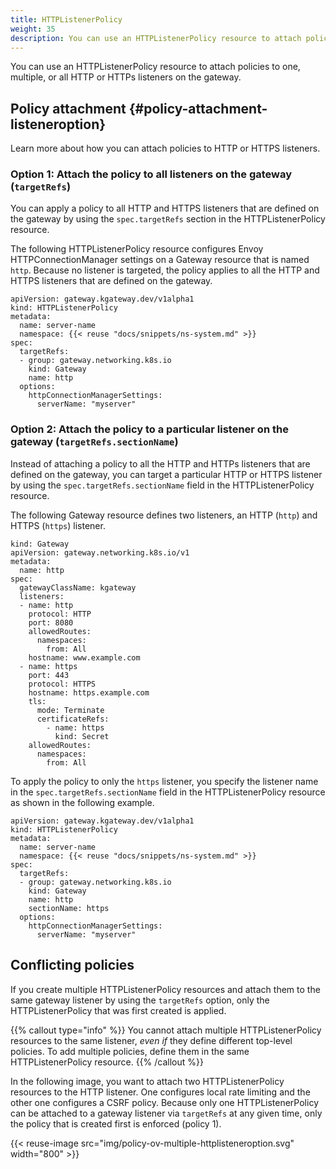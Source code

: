 ```yaml
---
title: HTTPListenerPolicy
weight: 35
description: You can use an HTTPListenerPolicy resource to attach policies to one, multiple, or all HTTP or HTTPs listeners on the gateway. 
---
```


You can use an HTTPListenerPolicy resource to attach policies to one, multiple, or all HTTP or HTTPs listeners on the gateway.

## Policy attachment {#policy-attachment-listeneroption}

Learn more about how you can attach policies to HTTP or HTTPS listeners. 

### Option 1: Attach the policy to all listeners on the gateway (`targetRefs`)

You can apply a policy to all HTTP and HTTPS listeners that are defined on the gateway by using the `spec.targetRefs` section in the HTTPListenerPolicy resource. 

The following HTTPListenerPolicy resource configures Envoy HTTPConnectionManager settings on a Gateway resource that is named `http`. Because no listener is targeted, the policy applies to all the HTTP and HTTPS listeners that are defined on the gateway. 

```console {hl_lines=[7,8,9,10]} 
apiVersion: gateway.kgateway.dev/v1alpha1
kind: HTTPListenerPolicy
metadata:
  name: server-name
  namespace: {{< reuse "docs/snippets/ns-system.md" >}}
spec:
  targetRefs:
  - group: gateway.networking.k8s.io
    kind: Gateway
    name: http
  options:
    httpConnectionManagerSettings:
      serverName: "myserver"
```


### Option 2: Attach the policy to a particular listener on the gateway (`targetRefs.sectionName`)

Instead of attaching a policy to all the HTTP and HTTPs listeners that are defined on the gateway, you can target a particular HTTP or HTTPS listener by using the `spec.targetRefs.sectionName` field in the HTTPListenerPolicy resource. 

The following Gateway resource defines two listeners, an HTTP (`http`) and HTTPS (`https`) listener. 

```console {hl_lines=[8,15]} 
kind: Gateway
apiVersion: gateway.networking.k8s.io/v1
metadata:
  name: http
spec:
  gatewayClassName: kgateway
  listeners:
  - name: http
    protocol: HTTP
    port: 8080
    allowedRoutes:
      namespaces:
        from: All
    hostname: www.example.com
  - name: https
    port: 443
    protocol: HTTPS
    hostname: https.example.com
    tls:
      mode: Terminate
      certificateRefs:
        - name: https
          kind: Secret
    allowedRoutes:
      namespaces:
        from: All
```

To apply the policy to only the `https` listener, you specify the listener name in the `spec.targetRefs.sectionName` field in the HTTPListenerPolicy resource as shown in the following example. 

```console {hl_lines=[11]} 
apiVersion: gateway.kgateway.dev/v1alpha1
kind: HTTPListenerPolicy
metadata:
  name: server-name
  namespace: {{< reuse "docs/snippets/ns-system.md" >}}
spec:
  targetRefs:
  - group: gateway.networking.k8s.io
    kind: Gateway
    name: http
    sectionName: https
  options:
    httpConnectionManagerSettings:
      serverName: "myserver"
```


## Conflicting policies

If you create multiple HTTPListenerPolicy resources and attach them to the same gateway listener by using the `targetRefs` option, only the HTTPListenerPolicy that was first created is applied. 

{{% callout type="info" %}}
You cannot attach multiple HTTPListenerPolicy resources to the same listener, *even if* they define different top-level policies. To add multiple policies, define them in the same HTTPListenerPolicy resource.
{{% /callout %}}

In the following image, you want to attach two HTTPListenerPolicy resources to the HTTP listener. One configures local rate limiting and the other one configures a CSRF policy. Because only one HTTPListenerPolicy can be attached to a gateway listener via `targetRefs` at any given time, only the policy that is created first is enforced (policy 1). 

{{< reuse-image src="img/policy-ov-multiple-httplisteneroption.svg" width="800" >}}